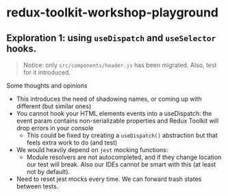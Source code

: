 # redux-toolkit-workshop-playground
## Exploration 1: using `useDispatch` and `useSelector` hooks.

> Notice: only `src/components/header.js` has been migrated. Also, test for it introduced.

Some thoughts and opinions
- This introduces the need of shadowing names, or coming up with different (but similar ones)
- You cannot hook your HTML elements events into a useDispatch: the event param contains non-serializable properties and Redux Toolkit will drop errors in your console
  - This could be fixed by creating a `useDispatch()` abstraction but that feels extra work to do (and test)
- We would heavily depend on `jest`  mocking functions:
  - Module resolvers are not autocompleted, and if they change location our test will break. Also our IDEs cannot be smart with this (at least not by default).
- Need to reset jest mocks every time. We can forward trash states between tests.

